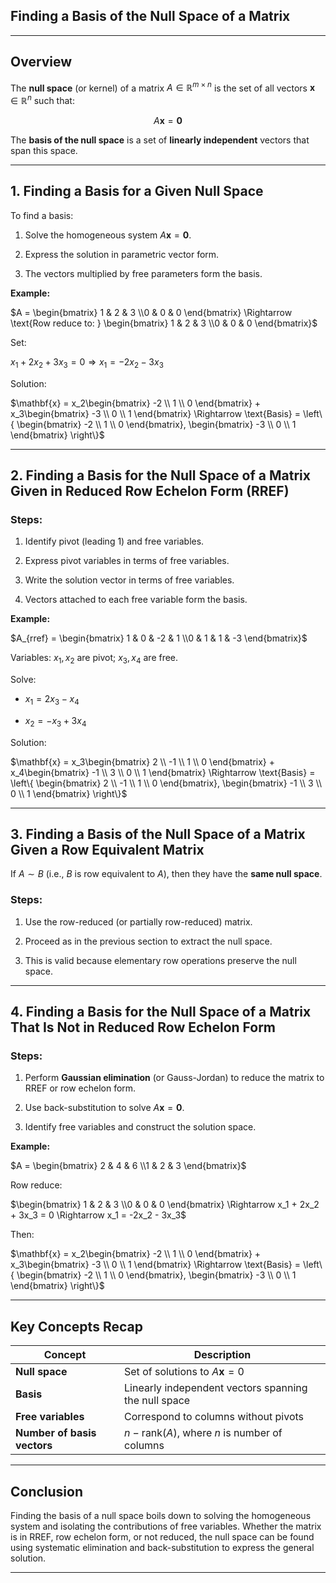 ## **Finding a Basis of the Null Space of a Matrix**

---

## **Overview**

The **null space** (or kernel) of a matrix $`A \in \mathbb{R}^{m \times n}`$ is the set of all vectors $`\mathbf{x} \in \mathbb{R}^n`$ such that:

$$
A\mathbf{x} = \mathbf{0}
$$

The **basis of the null space** is a set of **linearly independent** vectors that span this space.

---

## **1. Finding a Basis for a Given Null Space**

To find a basis:

1. Solve the homogeneous system $`A\mathbf{x} = \mathbf{0}`$.


2. Express the solution in parametric vector form.


3. The vectors multiplied by free parameters form the basis.


**Example:**

$`A = \begin{bmatrix} 1 & 2 & 3 \\0 & 0 & 0 \end{bmatrix} \Rightarrow \text{Row reduce to: } \begin{bmatrix} 1 & 2 & 3 \\0 & 0 & 0 \end{bmatrix}`$

Set:

$`x_1 + 2x_2 + 3x_3 = 0 \Rightarrow x_1 = -2x_2 - 3x_3`$

Solution:

$`\mathbf{x} = x_2\begin{bmatrix} -2 \\ 1 \\ 0 \end{bmatrix} + x_3\begin{bmatrix} -3 \\ 0 \\ 1 \end{bmatrix} \Rightarrow \text{Basis} = \left\{ \begin{bmatrix} -2 \\ 1 \\ 0 \end{bmatrix}, \begin{bmatrix} -3 \\ 0 \\ 1 \end{bmatrix} \right\}`$

---

## **2. Finding a Basis for the Null Space of a Matrix Given in Reduced Row Echelon Form (RREF)**

### Steps:

1. Identify pivot (leading 1) and free variables.


2. Express pivot variables in terms of free variables.


3. Write the solution vector in terms of free variables.


4. Vectors attached to each free variable form the basis.


**Example:**

$`A_{rref} = \begin{bmatrix} 1 & 0 & -2 & 1 \\0 & 1 & 1 & -3 \end{bmatrix}`$


Variables: $`x_1, x_2`$ are pivot; $`x_3, x_4`$ are free.

Solve:

* $`x_1 = 2x_3 - x_4`$


* $`x_2 = -x_3 + 3x_4`$

Solution:

$`\mathbf{x} = x_3\begin{bmatrix} 2 \\ -1 \\ 1 \\ 0 \end{bmatrix} + x_4\begin{bmatrix} -1 \\ 3 \\ 0 \\ 1 \end{bmatrix} \Rightarrow \text{Basis} = \left\{ \begin{bmatrix} 2 \\ -1 \\ 1 \\ 0 \end{bmatrix}, \begin{bmatrix} -1 \\ 3 \\ 0 \\ 1 \end{bmatrix} \right\}`$

---

## **3. Finding a Basis of the Null Space of a Matrix Given a Row Equivalent Matrix**

If $`A \sim B`$ (i.e., $B$ is row equivalent to $A$), then they have the **same null space**.

### Steps:

1. Use the row-reduced (or partially row-reduced) matrix.


2. Proceed as in the previous section to extract the null space.


3. This is valid because elementary row operations preserve the null space.

---

## **4. Finding a Basis for the Null Space of a Matrix That Is Not in Reduced Row Echelon Form**

### Steps:

1. Perform **Gaussian elimination** (or Gauss-Jordan) to reduce the matrix to RREF or row echelon form.


2. Use back-substitution to solve $`A\mathbf{x} = \mathbf{0}`$.


3. Identify free variables and construct the solution space.

**Example:**

$`A = \begin{bmatrix} 2 & 4 & 6 \\1 & 2 & 3 \end{bmatrix}`$

Row reduce:

$`\begin{bmatrix} 1 & 2 & 3 \\0 & 0 & 0 \end{bmatrix} \Rightarrow x_1 + 2x_2 + 3x_3 = 0 \Rightarrow x_1 = -2x_2 - 3x_3`$

Then:

$`\mathbf{x} = x_2\begin{bmatrix} -2 \\ 1 \\ 0 \end{bmatrix} + x_3\begin{bmatrix} -3 \\ 0 \\ 1 \end{bmatrix} \Rightarrow \text{Basis} = \left\{ \begin{bmatrix} -2 \\ 1 \\ 0 \end{bmatrix}, \begin{bmatrix} -3 \\ 0 \\ 1 \end{bmatrix} \right\}`$

---

## **Key Concepts Recap**

| **Concept**                 | **Description**                                      |
| --------------------------- | ---------------------------------------------------- |
| **Null space**              | Set of solutions to $`A\mathbf{x} = 0`$                |
| **Basis**                   | Linearly independent vectors spanning the null space |
| **Free variables**          | Correspond to columns without pivots                 |
| **Number of basis vectors** | $`n - \text{rank}(A)`$, where $`n`$ is number of columns |

---

## **Conclusion**

Finding the basis of a null space boils down to solving the homogeneous system and isolating the contributions
of free variables. Whether the matrix is in RREF, row echelon form, or not reduced, the null space can be found 
using systematic elimination and back-substitution to express the general solution.

---

